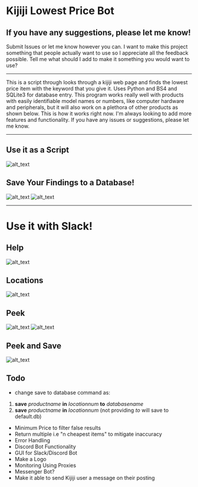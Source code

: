 # Kijiji Lowest Price Bot
## If you have any suggestions, please let me know!
Submit Issues or let me know however you can. I want to make this project something that people actually want to use so I appreciate all the feedback possible. Tell me what should I add to make it something you would want to use?

-------------------------------------------------------------------------------

This is a script through looks through a kijiji web page and finds the
lowest price item with the keyword that you give it.
Uses Python and BS4 and SQLite3 for database entry.
This program works really well with products with easily identifiable model names or numbers, like computer hardware and peripherals, but it will also work on a plethora of other products as shown below. This is how it works right now. I'm always looking to add more features and functionality. If you have any issues or suggestions, please let me know.

-------------------------------------------------------------------------
## Use it as a Script
![alt_text](https://i.imgur.com/BufaLcg.png)

## Save Your Findings to a Database!
![alt_text](https://i.imgur.com/a5B5WTg.png)
![alt_text](https://i.imgur.com/jJ2Lb9T.png)

-------------------------------------------------------------------------
# Use it with Slack!
## Help
![alt_text](https://i.imgur.com/Yrm9J3l.png)

## Locations
![alt_text](https://i.imgur.com/Iy0pQhT.png)

## Peek
![alt_text](https://i.imgur.com/Ju1uKkr.png)
![alt_text](https://i.imgur.com/6yAFqCk.png)

## Peek and Save
![alt_text](https://i.imgur.com/L7SPHba.png)


## Todo
- change save to database command as:

1. **save** *productname* **in** *locationnum* **to** *databasename*
2. **save** *productname* **in** *locationnum* (not providing *to* will save to default.db)

- Minimum Price to filter false results
- Return multiple i.e "n cheapest items" to mitigate inaccuracy
- Error Handling
- Discord Bot Functionality
- GUI for Slack/Discord Bot
- Make a Logo
- Monitoring Using Proxies
- Messenger Bot?
- Make it able to send Kijiji user a message on their posting
